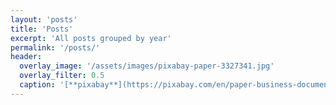 ```yaml
---
layout: 'posts'
title: 'Posts'
excerpt: 'All posts grouped by year'
permalink: '/posts/'
header:
  overlay_image: '/assets/images/pixabay-paper-3327341.jpg'
  overlay_filter: 0.5
  caption: '[**pixabay**](https://pixabay.com/en/paper-business-document-office-3327341/)'
---
```

